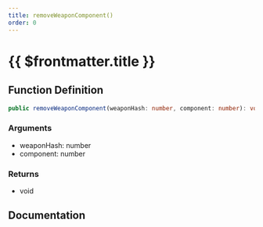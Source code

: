 ```yaml
---
title: removeWeaponComponent()
order: 0
---
```


# {{ $frontmatter.title }}

## Function Definition

```ts
public removeWeaponComponent(weaponHash: number, component: number): void;
```

### Arguments

* weaponHash: number
* component: number

### Returns

* void

## Documentation

<!--@include: ./parts/removeWeaponComponent.md-->
